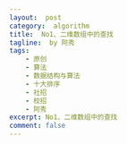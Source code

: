 ```yaml
---
layout:  post
category:  algorithm
title:  No1、二维数组中的查找
tagline:  by 阿秀
tags:
    - 原创
    - 算法
    - 数据结构与算法
    - 十大排序
    - 社招
    - 校招
    - 阿秀
excerpt: No1、二维数组中的查找
comment: false
---
```


